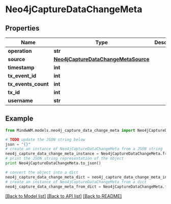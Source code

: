 # Neo4jCaptureDataChangeMeta


## Properties
Name | Type | Description | Notes
------------ | ------------- | ------------- | -------------
**operation** | **str** |  | 
**source** | [**Neo4jCaptureDataChangeMetaSource**](Neo4jCaptureDataChangeMetaSource.md) |  | 
**timestamp** | **int** |  | 
**tx_event_id** | **int** |  | 
**tx_events_count** | **int** |  | 
**tx_id** | **int** |  | 
**username** | **str** |  | 

## Example

```python
from MindwWM.models.neo4j_capture_data_change_meta import Neo4jCaptureDataChangeMeta

# TODO update the JSON string below
json = "{}"
# create an instance of Neo4jCaptureDataChangeMeta from a JSON string
neo4j_capture_data_change_meta_instance = Neo4jCaptureDataChangeMeta.from_json(json)
# print the JSON string representation of the object
print Neo4jCaptureDataChangeMeta.to_json()

# convert the object into a dict
neo4j_capture_data_change_meta_dict = neo4j_capture_data_change_meta_instance.to_dict()
# create an instance of Neo4jCaptureDataChangeMeta from a dict
neo4j_capture_data_change_meta_from_dict = Neo4jCaptureDataChangeMeta.from_dict(neo4j_capture_data_change_meta_dict)
```
[[Back to Model list]](../README.md#documentation-for-models) [[Back to API list]](../README.md#documentation-for-api-endpoints) [[Back to README]](../README.md)


